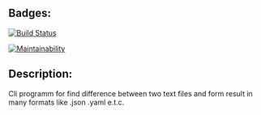 ## Badges:
[![Build Status](https://travis-ci.org/solar05/project-lvl2-s483.svg?branch=master)](https://travis-ci.org/solar05/project-lvl2-s483)

[![Maintainability](https://api.codeclimate.com/v1/badges/164b160a38f2102bce79/maintainability)](https://codeclimate.com/github/solar05/project-lvl2-s483/maintainability)

## Description:
Cli programm for find difference between two text files and form result in many formats like .json .yaml e.t.c. 